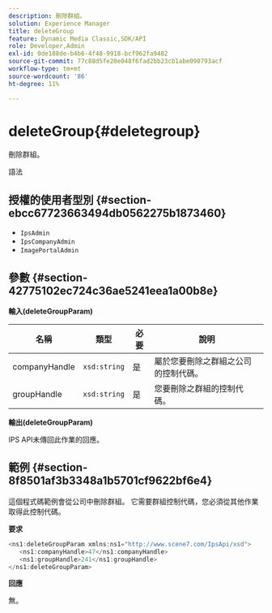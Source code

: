 ```yaml
---
description: 刪除群組。
solution: Experience Manager
title: deleteGroup
feature: Dynamic Media Classic,SDK/API
role: Developer,Admin
exl-id: 0de188de-b4b6-4f48-9918-bcf962fa9482
source-git-commit: 77c88d5fe20e048f6fad2bb23cb1abe090793acf
workflow-type: tm+mt
source-wordcount: '86'
ht-degree: 11%

---
```


# deleteGroup{#deletegroup}

刪除群組。

語法

## 授權的使用者型別 {#section-ebcc67723663494db0562275b1873460}

* `IpsAdmin`
* `IpsCompanyAdmin`
* `ImagePortalAdmin`

## 參數 {#section-42775102ec724c36ae5241eea1a00b8e}

**輸入(deleteGroupParam)**

| 名稱 | 類型 | 必要 | 說明 |
|---|---|---|---|
| companyHandle | `xsd:string` | 是 | 屬於您要刪除之群組之公司的控制代碼。 |
| groupHandle | `xsd:string` | 是 | 您要刪除之群組的控制代碼。 |

**輸出(deleteGroupParam)**

IPS API未傳回此作業的回應。

## 範例 {#section-8f8501af3b3348a1b5701cf9622bf6e4}

這個程式碼範例會從公司中刪除群組。 它需要群組控制代碼，您必須從其他作業取得此控制代碼。

**要求**

```java
<ns1:deleteGroupParam xmlns:ns1="http://www.scene7.com/IpsApi/xsd">
   <ns1:companyHandle>47</ns1:companyHandle>
   <ns1:groupHandle>241</ns1:groupHandle>
</ns1:deleteGroupParam>
```

**回應**

無。
